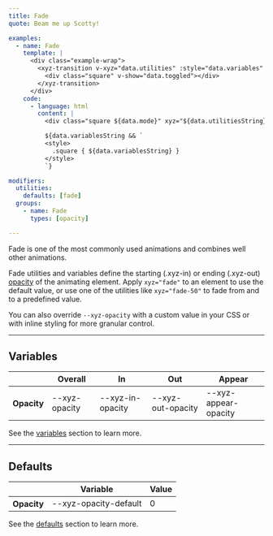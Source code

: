 ```yaml
---
title: Fade
quote: Beam me up Scotty!

examples:
  - name: Fade
    template: |
      <div class="example-wrap">
        <xyz-transition v-xyz="data.utilities" :style="data.variables" v-on="data.listeners">
          <div class="square" v-show="data.toggled"></div>
        </xyz-transition>
      </div>
    code:
      - language: html
        content: |
          <div class="square ${data.mode}" xyz="${data.utilitiesString}"></div>

          ${data.variablesString && `
          <style>
            .square { ${data.variablesString} }
          </style>
          `}

modifiers:
  utilities:
    defaults: [fade]
  groups:
    - name: Fade
      types: [opacity]

---
```


Fade is one of the most commonly used animations and combines well other animations.

Fade utilities and variables define the starting (.xyz-in) or ending (.xyz-out) [opacity](https://developer.mozilla.org/en-US/docs/Web/CSS/opacity) of the animating element. Apply `xyz="fade"` to an element to use the default value, or use one of the utilities like `xyz="fade-50"` to fade from and to a predefined value.

You can also override `--xyz-opacity` with a custom value in your CSS or with inline styling for more granular control.

---
## Variables

<div class="variables-table table-wrap shadow-scroll">
  <table class="shadow-scroll-content">
    <thead>
      <tr>
        <th></th>
        <th>Overall</th>
        <th>In</th>
        <th>Out</th>
        <th>Appear</th>
      </tr>
    </thead>
    <tbody>
      <tr>
        <th scope="row">Opacity</th>
        <td>--xyz-opacity</td>
        <td>--xyz-in-opacity</td>
        <td>--xyz-out-opacity</td>
        <td>--xyz-appear-opacity</td>
      </tr>
    </tbody>
  </table>
</div>

See the [variables](#variables) section to learn more.

---
## Defaults

<div class="variables-table table-wrap shadow-scroll">
  <table class="shadow-scroll-content">
    <thead>
      <tr>
        <th></th>
        <th>Variable</th>
        <th>Value</th>
      </tr>
    </thead>
    <tbody>
      <tr>
        <th scope="row">Opacity</th>
        <td>--xyz-opacity-default</td>
        <td>0</td>
      </tr>
    </tbody>
  </table>
</div>

See the [defaults](#defaults) section to learn more.
